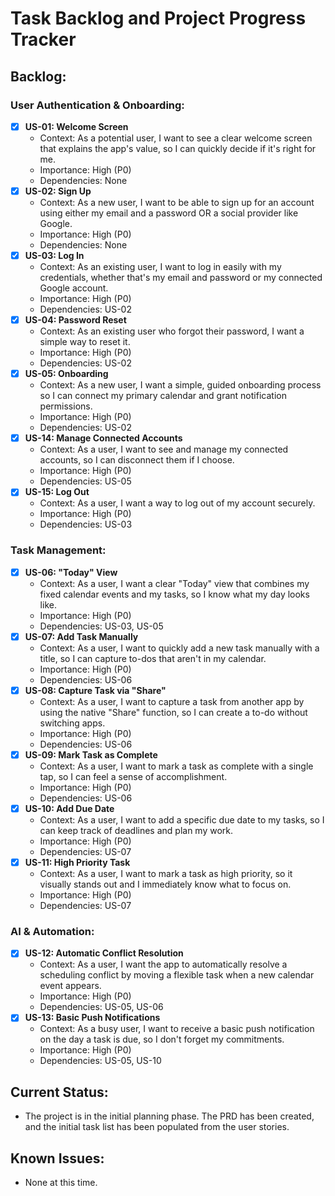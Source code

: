 # Task Backlog and Project Progress Tracker

## Backlog:

### User Authentication & Onboarding:
- [x] **US-01: Welcome Screen**
    - Context: As a potential user, I want to see a clear welcome screen that explains the app's value, so I can quickly decide if it's right for me.
    - Importance: High (P0)
    - Dependencies: None
- [x] **US-02: Sign Up**
    - Context: As a new user, I want to be able to sign up for an account using either my email and a password OR a social provider like Google.
    - Importance: High (P0)
    - Dependencies: None
- [x] **US-03: Log In**
    - Context: As an existing user, I want to log in easily with my credentials, whether that's my email and password or my connected Google account.
    - Importance: High (P0)
    - Dependencies: US-02
- [x] **US-04: Password Reset**
    - Context: As an existing user who forgot their password, I want a simple way to reset it.
    - Importance: High (P0)
    - Dependencies: US-02
- [x] **US-05: Onboarding**
    - Context: As a new user, I want a simple, guided onboarding process so I can connect my primary calendar and grant notification permissions.
    - Importance: High (P0)
    - Dependencies: US-02
- [x] **US-14: Manage Connected Accounts**
    - Context: As a user, I want to see and manage my connected accounts, so I can disconnect them if I choose.
    - Importance: High (P0)
    - Dependencies: US-05
- [x] **US-15: Log Out**
    - Context: As a user, I want a way to log out of my account securely.
    - Importance: High (P0)
    - Dependencies: US-03

### Task Management:
- [x] **US-06: "Today" View**
    - Context: As a user, I want a clear "Today" view that combines my fixed calendar events and my tasks, so I know what my day looks like.
    - Importance: High (P0)
    - Dependencies: US-03, US-05
- [x] **US-07: Add Task Manually**
    - Context: As a user, I want to quickly add a new task manually with a title, so I can capture to-dos that aren't in my calendar.
    - Importance: High (P0)
    - Dependencies: US-06
- [x] **US-08: Capture Task via "Share"**
    - Context: As a user, I want to capture a task from another app by using the native "Share" function, so I can create a to-do without switching apps.
    - Importance: High (P0)
    - Dependencies: US-06
- [x] **US-09: Mark Task as Complete**
    - Context: As a user, I want to mark a task as complete with a single tap, so I can feel a sense of accomplishment.
    - Importance: High (P0)
    - Dependencies: US-06
- [x] **US-10: Add Due Date**
    - Context: As a user, I want to add a specific due date to my tasks, so I can keep track of deadlines and plan my work.
    - Importance: High (P0)
    - Dependencies: US-07
- [x] **US-11: High Priority Task**
    - Context: As a user, I want to mark a task as high priority, so it visually stands out and I immediately know what to focus on.
    - Importance: High (P0)
    - Dependencies: US-07

### AI & Automation:
- [x] **US-12: Automatic Conflict Resolution**
    - Context: As a user, I want the app to automatically resolve a scheduling conflict by moving a flexible task when a new calendar event appears.
    - Importance: High (P0)
    - Dependencies: US-05, US-06
- [x] **US-13: Basic Push Notifications**
    - Context: As a busy user, I want to receive a basic push notification on the day a task is due, so I don't forget my commitments.
    - Importance: High (P0)
    - Dependencies: US-05, US-10

## Current Status:
*   The project is in the initial planning phase. The PRD has been created, and the initial task list has been populated from the user stories.

## Known Issues:
*   None at this time.